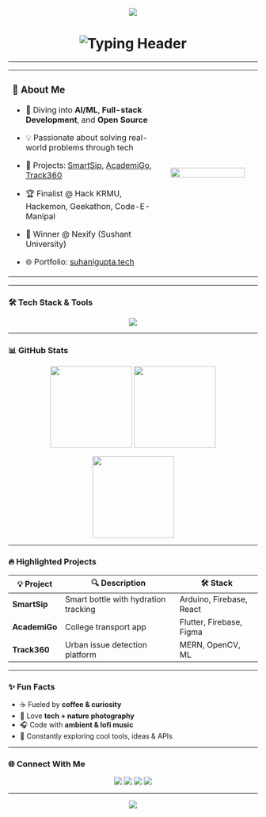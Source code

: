 <!-- HEADER with banner -->
<p align="center">
  <!-- Replace the below URL with your actual banner hosted in the repo or on imgur -->
  <img src="https://i.postimg.cc/gjkRv1W5/Suhani-Gupta.png" />
</p>

<h1 align="center">
  <img src="https://readme-typing-svg.demolab.com?font=Fira+Code&size=28&pause=1000&center=true&vCenter=true&width=700&lines=Hi+%F0%9F%91%8B%2C+I'm+Suhani+Gupta;AI+%26+ML+Explorer+%F0%9F%A7%91%E2%80%8D%F0%9F%92%BB;Full-stack+Dev+%7C+Open+Source+%F0%9F%92%BB;Hackathon+Finalist+%7C+Tech+Lover" alt="Typing Header">
</h1>

---

<table>
  <tr>
    <td width="60%" valign="top">

### 🚀 About Me

- 🌱 Diving into **AI/ML**, **Full-stack Development**, and **Open Source**
- 💡 Passionate about solving real-world problems through tech
- 💼 Projects: [SmartSip](#), [AcademiGo](#), [Track360](#)
- 🏆 Finalist @ Hack KRMU, Hackemon, Geekathon, Code-E-Manipal  
- 🥇 Winner @ Nexify (Sushant University)
- 🌐 Portfolio: [suhanigupta.tech](http://suhanigupta.tech)

  </td>
  <td width="40%" align="center">
    <!-- Working animated GIF -->
    <img src="https://media.giphy.com/media/qgQUggAC3Pfv687qPC/giphy.gif" width="90%" />
  </td>
  </tr>
</table>

---

### 🛠 Tech Stack & Tools

<p align="center">
  <img src="https://skillicons.dev/icons?i=cpp,python,html,css,js,react,nodejs,express,mongodb,firebase,flutter,figma,vscode,git,github" />
</p>

---

### 📊 GitHub Stats

<p align="center">
  <img src="https://github-readme-stats.vercel.app/api?username=Suhaniyaarrr&show_icons=true&theme=gruvbox" height="165"/>
  <img src="https://github-readme-streak-stats.herokuapp.com/?user=Suhaniyaarrr&theme=gruvbox" height="165"/>
</p>

<p align="center">
  <img src="https://github-readme-stats.vercel.app/api/top-langs/?username=Suhaniyaarrr&layout=compact&theme=gruvbox" height="165"/>
</p>

---

### 🔥 Highlighted Projects

| 💡 Project | 🔍 Description | 🛠 Stack |
|-----------|----------------|---------|
| **SmartSip** | Smart bottle with hydration tracking | Arduino, Firebase, React |
| **AcademiGo** | College transport app | Flutter, Firebase, Figma |
| **Track360** | Urban issue detection platform | MERN, OpenCV, ML |

---

### ✨ Fun Facts

- ☕ Fueled by **coffee & curiosity**
- 📸 Love **tech + nature photography**
- 🎧 Code with **ambient & lofi music**
- 🧠 Constantly exploring cool tools, ideas & APIs

---

### 🌐 Connect With Me

<p align="center">
  <a href="mailto:guptasuhanirwr@gmail.com"><img src="https://img.shields.io/badge/Gmail-D14836?style=for-the-badge&logo=gmail&logoColor=white"/></a>
  <a href="https://www.linkedin.com/in/suhanigupta-tech/"><img src="https://img.shields.io/badge/LinkedIn-0A66C2?style=for-the-badge&logo=linkedin&logoColor=white"/></a>
  <a href="http://suhanigupta.tech/"><img src="https://img.shields.io/badge/Portfolio-black?style=for-the-badge&logo=firefox&logoColor=white"/></a>
  <a href="https://github.com/Suhaniyaarrr"><img src="https://img.shields.io/badge/GitHub-100000?style=for-the-badge&logo=github&logoColor=white"/></a>
</p>

---

<div align="center">
  <img src="https://quotes-github-readme.vercel.app/api?type=horizontal&theme=gruvbox" />
</div>
